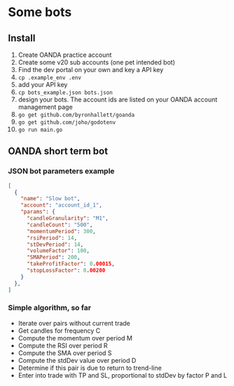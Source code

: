 # Some bots

## Install

1. Create OANDA practice account
2. Create some v20 sub accounts (one pet intended bot)
3. Find the dev portal on your own and key a API key
4. `cp .example_env .env`
5. add your API key
6. `cp bots_example.json bots.json`
7. design your bots. The account ids are listed on your OANDA account management page
8. `go get github.com/byronhallett/goanda`
9. `go get github.com/joho/godotenv`
10. `go run main.go`

## OANDA short term bot

### JSON bot parameters example

```json
[
  {
    "name": "Slow bot",
    "account": "account_id_1",
    "params": {
      "candleGranularity": "M1",
      "candleCount": "500",
      "momentumPeriod": 300,
      "rsiPeriod": 14,
      "stDevPeriod": 14,
      "volumeFactor": 100,
      "SMAPeriod": 200,
      "takeProfitFactor": 0.00015,
      "stopLossFactor": 0.00200
    }
  },
]
```

### Simple algorithm, so far

- Iterate over pairs without current trade
- Get candles for frequency C
- Compute the momentum over period M
- Compute the RSI over period R
- Compute the SMA over period S
- Compute the stdDev value over period D
- Determine if this pair is due to return to trend-line
- Enter into trade with TP and SL, proportional to stdDev by factor P and L
